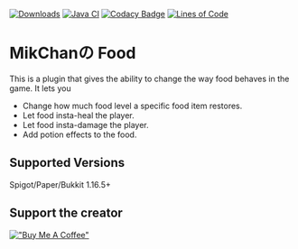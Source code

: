 [![Downloads](https://pluginbadges.glitch.me/api/v1/dl/Downloads-limegreen.svg?spigot=mikchan%25E3%2581%25AEfood.103363&github=MikChanNoPlugins%2FFood&style=flat)](https://www.spigotmc.org/resources/mikchan%E3%81%AEfood.103363/)
[![Java CI](https://github.com/MikChanNoPlugins/Food/actions/workflows/ci.yaml/badge.svg)](https://github.com/MikChanNoPlugins/Food/actions/workflows/ci.yaml)
[![Codacy Badge](https://app.codacy.com/project/badge/Grade/1692e2d911d144dcbab5e5c48449e190)](https://www.codacy.com/gh/MikChanNoPlugins/Food/dashboard?utm_source=github.com&amp;utm_medium=referral&amp;utm_content=MikChanNoPlugins/Food&amp;utm_campaign=Badge_Grade)
[![Lines of Code](https://tokei.rs/b1/github/MikChanNoPlugins/Food?category=code)](https://github.com/XAMPPRocky/tokei)

# MikChanの Food

This is a plugin that gives the ability to change the way food behaves in the game. It lets you
-   Change how much food level a specific food item restores.
-   Let food insta-heal the player.
-   Let food insta-damage the player.
-   Add potion effects to the food.

## Supported Versions

Spigot/Paper/Bukkit 1.16.5+

## Support the creator
[!["Buy Me A Coffee"](https://www.buymeacoffee.com/assets/img/custom_images/orange_img.png)](https://www.buymeacoffee.com/mcnp)
